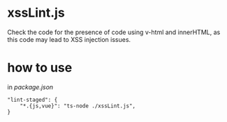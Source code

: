 # xssLint.js
Check the code for the presence of code using v-html and innerHTML, as this code may lead to XSS injection issues.

# how to use 
in *package.json*

```
"lint-staged": {
    "*.{js,vue}": "ts-node ./xssLint.js",
}
```
